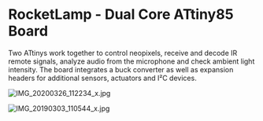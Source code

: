 # RocketLamp - Dual Core ATtiny85 Board
Two ATtinys work together to control neopixels, receive and decode IR remote signals, analyze audio from the microphone and check ambient light intensity. The board integrates a buck converter as well as expansion headers for additional sensors, actuators and I²C devices.

![IMG_20200326_112234_x.jpg](//image.easyeda.com/pullimage/NYtA9bgADbznF6k8RTXfOV7er2I7a56yroSrkCf5.jpeg)

![IMG_20190303_110544_x.jpg](//image.easyeda.com/pullimage/0eAtA6pTn8Hr6yv5LOTveoWSIkzo4zdQrWvngDPl.jpeg)
